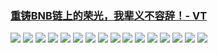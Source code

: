 ### [重铸BNB链上的荣光，我辈义不容辞！- VT](https://zhuanlan.zhihu.com/p/689769126)

<img src='./asset/vt01.png' />
<img src='./asset/vt02.png' />
<img src='./asset/vt03.png' />
<img src='./asset/vt04.png' />
<img src='./asset/vt05.png' />
<img src='./asset/vt06.png' />
<img src='./asset/vt07.png' />
<img src='./asset/vt08.png' />
<img src='./asset/vt09.png' />
<img src='./asset/vt10.png' />
<img src='./asset/vt11.png' />
<img src='./asset/vt12.png' />
<img src='./asset/vt13.png' />
<img src='./asset/vt14.png' />
<img src='./asset/vt15.png' />
<img src='./asset/vt16.png' />